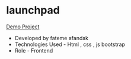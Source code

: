 # launchpad
[Demo Project](https://fatemehafandak.github.io/launchpad/)
- Developed by fateme afandak
-  Technologies Used - Html , css , js bootstrap
-  Role - Frontend
